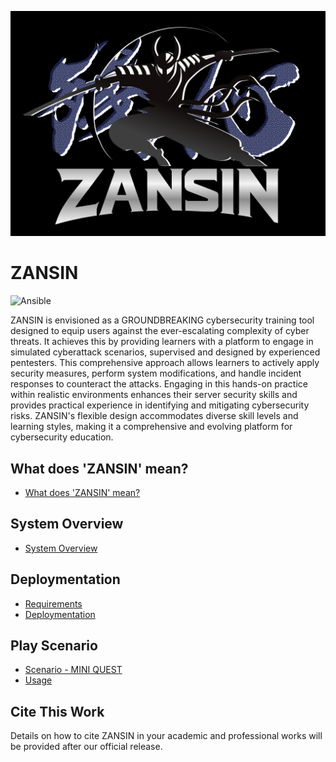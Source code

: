 ![ZANSIN](./images/ZANSIN_LOGO.png)

ZANSIN
=================

![Ansible](https://img.shields.io/badge/-Ansible-EE0000.svg?logo=ansible&style=flat")

ZANSIN is envisioned as a GROUNDBREAKING cybersecurity training tool designed to equip users against the ever-escalating complexity of cyber threats. It achieves this by providing learners with a platform to engage in simulated cyberattack scenarios, supervised and designed by experienced pentesters.
This comprehensive approach allows learners to actively apply security measures, perform system modifications, and handle incident responses to counteract the attacks. Engaging in this hands-on practice within realistic environments enhances their server security skills and provides practical experience in identifying and mitigating cybersecurity risks. ZANSIN's flexible design accommodates diverse skill levels and learning styles, making it a comprehensive and evolving platform for cybersecurity education.

## What does 'ZANSIN' mean?

- [What does 'ZANSIN' mean?](./documents/ZANSIN.md)

## System Overview

- [System Overview](./documents/SystemOverview.md)

## Deploymentation

- [Requirements](./documents/Requirements.md)
- [Deploymentation](./documents/Deploymentation.md)

## Play Scenario

- [Scenario - MINI QUEST](./documents/MINIQUEST.md)
- [Usage](./documents/Usage.md)

## Cite This Work

Details on how to cite ZANSIN in your academic and professional works will be provided after our official release.
